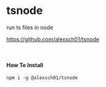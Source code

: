 # tsnode

run ts files in node

https://github.com/alexsch01/tsnode

<br>

#### How To Install

```
npm i -g @alexsch01/tsnode
```

